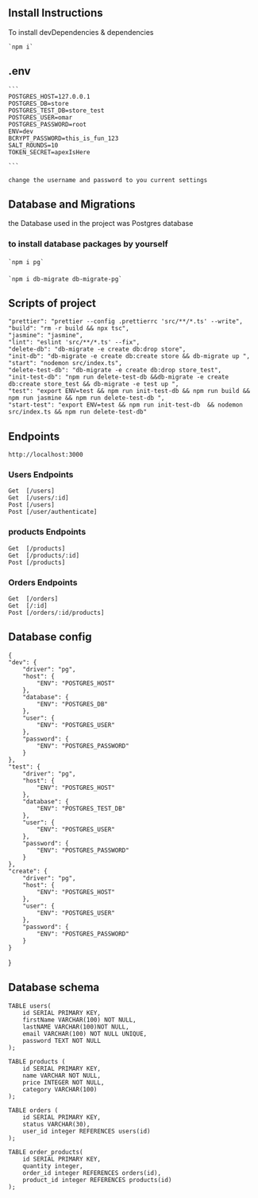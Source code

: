 ## Install Instructions
To install devDependencies & dependencies

    `npm i`
 
 ## .env 
    ```
    POSTGRES_HOST=127.0.0.1
    POSTGRES_DB=store
    POSTGRES_TEST_DB=store_test
    POSTGRES_USER=omar
    POSTGRES_PASSWORD=root
    ENV=dev
    BCRYPT_PASSWORD=this_is_fun_123
    SALT_ROUNDS=10
    TOKEN_SECRET=apexIsHere
    
    ```

    change the username and password to you current settings

## Database and Migrations
the Database used in the project was Postgres database
### to install database packages by yourself 
#### 
    `npm i pg`
#### 
    `npm i db-migrate db-migrate-pg`


## Scripts of project

    "prettier": "prettier --config .prettierrc 'src/**/*.ts' --write",
    "build": "rm -r build && npx tsc",
    "jasmine": "jasmine",
    "lint": "eslint 'src/**/*.ts' --fix",
    "delete-db": "db-migrate -e create db:drop store",
    "init-db": "db-migrate -e create db:create store && db-migrate up ",
    "start": "nodemon src/index.ts",
    "delete-test-db": "db-migrate -e create db:drop store_test",
    "init-test-db": "npm run delete-test-db &&db-migrate -e create db:create store_test && db-migrate -e test up ",
    "test": "export ENV=test && npm run init-test-db && npm run build && npm run jasmine && npm run delete-test-db ",
    "start-test": "export ENV=test && npm run init-test-db  && nodemon src/index.ts && npm run delete-test-db"

## Endpoints
    http://localhost:3000

### Users Endpoints
    Get  [/users]
    Get  [/users/:id]
    Post [/users]
    Post [/user/authenticate]

### products Endpoints
    Get  [/products]
    Get  [/products/:id]
    Post [/products]

### Orders Endpoints
   
    Get  [/orders]
    Get  [/:id]
    Post [/orders/:id/products]


## Database config 
    {
    "dev": {
        "driver": "pg",
        "host": {
            "ENV": "POSTGRES_HOST"
        },
        "database": {
            "ENV": "POSTGRES_DB"
        },
        "user": {
            "ENV": "POSTGRES_USER"
        },
        "password": {
            "ENV": "POSTGRES_PASSWORD"
        }
    },
    "test": {
        "driver": "pg",
        "host": {
            "ENV": "POSTGRES_HOST"
        },
        "database": {
            "ENV": "POSTGRES_TEST_DB"
        },
        "user": {
            "ENV": "POSTGRES_USER"
        },
        "password": {
            "ENV": "POSTGRES_PASSWORD"
        }
    },
    "create": {
        "driver": "pg",
        "host": {
            "ENV": "POSTGRES_HOST"
        },
        "user": {
            "ENV": "POSTGRES_USER"
        },
        "password": {
            "ENV": "POSTGRES_PASSWORD"
        }
    }
}

## Database schema 
```
TABLE users(
    id SERIAL PRIMARY KEY,
    firstName VARCHAR(100) NOT NULL,
    lastNAME VARCHAR(100)NOT NULL,
    email VARCHAR(100) NOT NULL UNIQUE,
    password TEXT NOT NULL
);
```
```  
TABLE products (
    id SERIAL PRIMARY KEY,
    name VARCHAR NOT NULL,
    price INTEGER NOT NULL,
    category VARCHAR(100)
);
```
```
TABLE orders (
    id SERIAL PRIMARY KEY,
    status VARCHAR(30),
    user_id integer REFERENCES users(id)
);
```
```   
TABLE order_products(
    id SERIAL PRIMARY KEY,
    quantity integer,
    order_id integer REFERENCES orders(id),
    product_id integer REFERENCES products(id)
);
```

